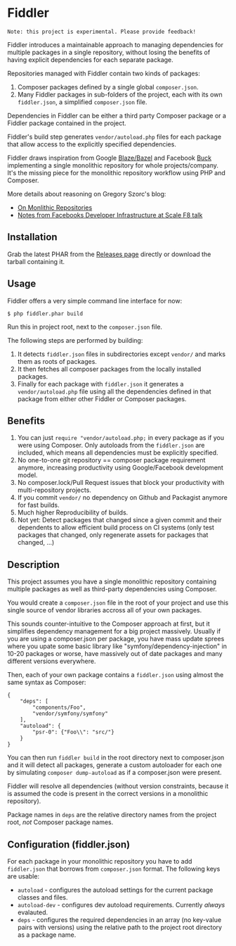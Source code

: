 # Fiddler

    Note: this project is experimental. Please provide feedback!

Fiddler introduces a maintainable approach to managing dependencies for
multiple packages in a single repository, without losing the benefits of having
explicit dependencies for each separate package.

Repositories managed with Fiddler contain two kinds of packages:

1. Composer packages defined by a single global `composer.json`.
2. Many Fiddler packages in sub-folders of the project, each with its own
   `fiddler.json`, a simplified `composer.json` file.

Dependencies in Fiddler can be either a third party Composer package or a
Fiddler package contained in the project.

Fiddler's build step generates `vendor/autoload.php` files for each package
that allow access to the explicitly specified dependencies.

Fiddler draws inspiration from Google [Blaze/Bazel](http://bazel.io/) and
Facebook [Buck](http://facebook.github.io/buck/) implementing a single
monolithic repository for whole projects/company. It's the missing piece for
the monolithic repository workflow using PHP and Composer.

More details about reasoning on Gregory Szorc's blog:

- [On Monlithic Repositories](http://gregoryszorc.com/blog/2014/09/09/on-monolithic-repositories/)
- [Notes from Facebooks Developer Infrastructure at Scale F8 talk](http://gregoryszorc.com/blog/2015/03/28/notes-from-facebook's-developer-infrastructure-at-scale-f8-talk/)

## Installation

Grab the latest PHAR from the [Releases
page](https://github.com/beberlei/fiddler/releases) directly or download the
tarball containing it.

## Usage

Fiddler offers a very simple command line interface for now:

    $ php fiddler.phar build

Run this in project root, next to the `composer.json` file.

The following steps are performed by building:

1. It detects `fiddler.json` files in subdirectories except `vendor/` and marks
   them as roots of packages.
2. It then fetches all composer packages from the locally installed packages.
3. Finally for each package with `fiddler.json` it generates a
   `vendor/autoload.php` file using all the dependencies defined in that
   package from either other Fiddler or Composer packages.

## Benefits

1. You can just `require "vendor/autoload.php;` in every package as if you were using Composer.
   Only autoloads from the `fiddler.json` are included, which means all dependencies must be explicitly
   specified.
2. No one-to-one git repository == composer package requirement anymore,
   increasing productivity using Google/Facebook development model.
3. No composer.lock/Pull Request issues that block your productivity with multi-repository projects.
4. If you commit `vendor/` no dependency on Github and Packagist anymore for fast builds.
5. Much higher Reproducibility of builds.
6. Not yet: Detect packages that changed since a given commit and their dependents to allow efficient
   build process on CI systems (only test packages that changed, only regenerate assets for packages that changed, ...)

## Description

This project assumes you have a single monolithic repository containing
multiple packages as well as third-party dependencies using Composer.

You would create a `composer.json` file in the root of your project and use
this single source of vendor libraries accross all of your own packages.

This sounds counter-intuitive to the Composer approach at first, but
it simplifies dependency management for a big project massively. Usually
if you are using a composer.json per package, you have mass update sprees
where you upate some basic library like "symfony/dependency-injection" in
10-20 packages or worse, have massively out of date packages and
many different versions everywhere.

Then, each of your own package contains a `fiddler.json` using almost
the same syntax as Composer:

    {
        "deps": [
            "components/Foo",
            "vendor/symfony/symfony"
        ],
        "autoload": {
            "psr-0": {"Foo\\": "src/"}
        }
    }

You can then run `fiddler build` in the root directory next to composer.json and
it will detect all packages, generate a custom autoloader for each one by
simulating `composer dump-autoload` as if a composer.json were present.

Fiddler will resolve all dependencies (without version constraints, because it
is assumed the code is present in the correct versions in a monolithic
repository).

Package names in `deps` are the relative directory names from the project root,
*not* Composer package names.

## Configuration (fiddler.json)

For each package in your monolithic repository you have to add `fiddler.json`
that borrows from `composer.json` format. The following keys are usable:

- `autoload` - configures the autoload settings for the current package classes and files.
- `autoload-dev` - configures dev autoload requirements. Currently *always* evalauted.
- `deps` - configures the required dependencies in an array (no key-value pairs with versions)
  using the relative path to the project root directory as a package name.
